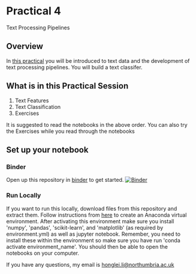 # Practical 4
Text Processing Pipelines

## Overview
In [this practical](https://github.com/Hongleili/KF5012-AI-Stream/blob/main/Week%2004%20Practical/) you will be introduced to text data and the development of text processing pipelines. You will build a text classifer.

## What is in this Practical Session
1. Text Features
2. Text Classification
3. Exercises

It is suggested to read the notebooks in the above order. You can also try the Exercises while you read through the notebooks

## Set up your notebook
### Binder
Open up this repository in [binder](https://mybinder.org/v2/gh/Hongleili/KF5012-AI-Stream/HEAD) to get started. [![Binder](https://mybinder.org/badge_logo.svg)](https://mybinder.org/v2/gh/Hongleili/KF5012-AI-Stream/HEAD)

### Run Locally
If you want to run this locally, download files from this repository and extract them. Follow instructions from [here](https://youtu.be/9JH0LXGBRV8) to create an Anaconda virtual environment. After activating this environment make sure you install 'numpy', 'pandas', 'scikit-learn', and 'matplotlib' (as required by environment.yml) as well as jupyter notebook. Remember, you need to install these within the environment so make sure you have run 'conda activate environment_name'. You should then be able to open the notebooks on your computer.


If you have any questions, my email is honglei.li@northumbria.ac.uk


